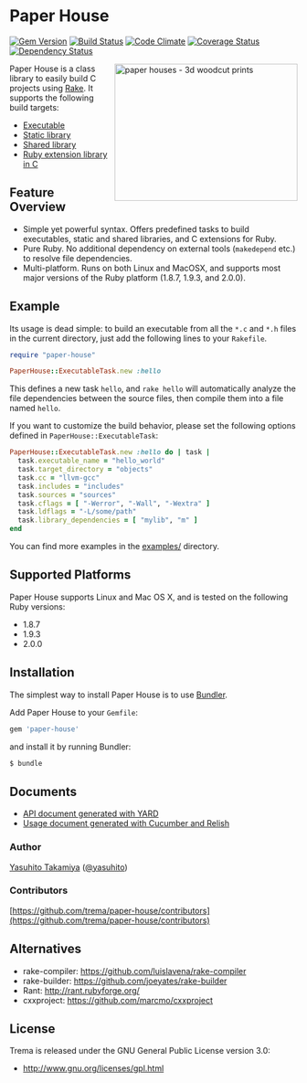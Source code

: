 Paper House
===========
[![Gem Version](https://badge.fury.io/rb/paper-house.png)](http://badge.fury.io/rb/paper-house)
[![Build Status](https://travis-ci.org/trema/paper-house.png?branch=master)](https://travis-ci.org/trema/paper-house)
[![Code Climate](https://codeclimate.com/github/trema/paper-house.png)](https://codeclimate.com/github/trema/paper-house)
[![Coverage Status](https://coveralls.io/repos/trema/paper-house/badge.png?branch=master)](https://coveralls.io/r/trema/paper-house)
[![Dependency Status](https://gemnasium.com/trema/paper-house.png)](https://gemnasium.com/trema/paper-house)

<a href="http://www.flickr.com/photos/studiobeerhorst/8221979536/" title="paper houses - 3d woodcut prints by Rick&Brenda Beerhorst, on Flickr"><img src="http://farm9.staticflickr.com/8202/8221979536_60404c309d_n.jpg" width="320" height="240" alt="paper houses - 3d woodcut prints" align="right"></a>

Paper House is a class library to easily build C projects using [Rake](https://github.com/jimweirich/rake). It supports the following build targets:

 * [Executable](http://rubydoc.info/github/trema/paper-house/PaperHouse/ExecutableTask)
 * [Static library](http://rubydoc.info/github/trema/paper-house/PaperHouse/StaticLibraryTask)
 * [Shared library](http://rubydoc.info/github/trema/paper-house/PaperHouse/SharedLibraryTask)
 * [Ruby extension library in C](http://rubydoc.info/github/trema/paper-house/PaperHouse/RubyLibraryTask)


Feature Overview
----------------

 * Simple yet powerful syntax. Offers predefined tasks to build
   executables, static and shared libraries, and C extensions for
   Ruby.
 * Pure Ruby. No additional dependency on external tools (`makedepend`
   etc.) to resolve file dependencies.
 * Multi-platform. Runs on both Linux and MacOSX, and supports most
   major versions of the Ruby platform (1.8.7, 1.9.3, and 2.0.0).


Example
-------

Its usage is dead simple: to build an executable from all the `*.c`
and `*.h` files in the current directory, just add the following lines
to your `Rakefile`.

```ruby
require "paper-house"

PaperHouse::ExecutableTask.new :hello
```

This defines a new task `hello`, and `rake hello` will automatically
analyze the file dependencies between the source files, then compile
them into a file named `hello`.

If you want to customize the build behavior, please set the following
options defined in `PaperHouse::ExecutableTask`:

```ruby
PaperHouse::ExecutableTask.new :hello do | task |
  task.executable_name = "hello_world"
  task.target_directory = "objects"
  task.cc = "llvm-gcc"
  task.includes = "includes"
  task.sources = "sources"
  task.cflags = [ "-Werror", "-Wall", "-Wextra" ]
  task.ldflags = "-L/some/path"
  task.library_dependencies = [ "mylib", "m" ]
end
```

You can find more examples in the
[examples/](https://github.com/trema/paper-house/tree/master/examples)
directory.


Supported Platforms
-------------------

Paper House supports Linux and Mac OS X, and is tested on the following Ruby versions:

 * 1.8.7
 * 1.9.3
 * 2.0.0


Installation
------------

The simplest way to install Paper House is to use [Bundler](http://gembundler.com/).

Add Paper House to your `Gemfile`:

```ruby
gem 'paper-house'
```

and install it by running Bundler:

```bash
$ bundle
```


Documents
---------

 * [API document generated with YARD](http://rubydoc.info/github/trema/paper-house/frames/file/README.md)
 * [Usage document generated with Cucumber and Relish](https://www.relishapp.com/trema/paper-house/docs)


### Author

[Yasuhito Takamiya](https://github.com/yasuhito) ([@yasuhito](http://twitter.com/yasuhito))

### Contributors

[https://github.com/trema/paper-house/contributors](https://github.com/trema/paper-house/contributors)


Alternatives
------------

 * rake-compiler: https://github.com/luislavena/rake-compiler
 * rake-builder: https://github.com/joeyates/rake-builder
 * Rant: http://rant.rubyforge.org/
 * cxxproject: https://github.com/marcmo/cxxproject


License
-------

Trema is released under the GNU General Public License version 3.0:

* http://www.gnu.org/licenses/gpl.html
